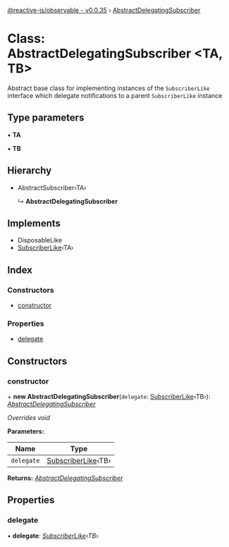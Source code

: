 [@reactive-js/observable - v0.0.35](../README.md) › [AbstractDelegatingSubscriber](abstractdelegatingsubscriber.md)

# Class: AbstractDelegatingSubscriber <**TA, TB**>

Abstract base class for implementing instances of the `SubscriberLike` interface
which delegate notifications to a parent `SubscriberLike` instance

## Type parameters

▪ **TA**

▪ **TB**

## Hierarchy

* AbstractSubscriber‹TA›

  ↳ **AbstractDelegatingSubscriber**

## Implements

* DisposableLike
* [SubscriberLike](../interfaces/subscriberlike.md)‹TA›

## Index

### Constructors

* [constructor](abstractdelegatingsubscriber.md#constructor)

### Properties

* [delegate](abstractdelegatingsubscriber.md#delegate)

## Constructors

###  constructor

\+ **new AbstractDelegatingSubscriber**(`delegate`: [SubscriberLike](../interfaces/subscriberlike.md)‹TB›): *[AbstractDelegatingSubscriber](abstractdelegatingsubscriber.md)*

*Overrides void*

**Parameters:**

Name | Type |
------ | ------ |
`delegate` | [SubscriberLike](../interfaces/subscriberlike.md)‹TB› |

**Returns:** *[AbstractDelegatingSubscriber](abstractdelegatingsubscriber.md)*

## Properties

###  delegate

• **delegate**: *[SubscriberLike](../interfaces/subscriberlike.md)‹TB›*
